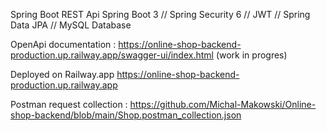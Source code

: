 Spring Boot REST Api
Spring Boot 3  //  Spring Security 6  //  JWT  //  Spring Data JPA  //  MySQL Database 

OpenApi documentation : https://online-shop-backend-production.up.railway.app/swagger-ui/index.html (work in progres)

Deployed on Railway.app https://online-shop-backend-production.up.railway.app

Postman request collection : https://github.com/Michal-Makowski/Online-shop-backend/blob/main/Shop.postman_collection.json
